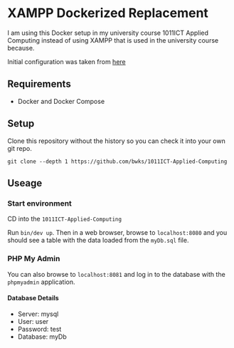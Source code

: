 # XAMPP Dockerized Replacement

I am using this Docker setup in my university course 1011ICT Applied Computing
instead of using XAMPP that is used in the university course because.

Initial configuration was taken from [here](https://gist.github.com/jcavat/2ed51c6371b9b488d6a940ba1049189b)

## Requirements

- Docker and Docker Compose

## Setup

Clone this repository without the history so you can 
check it into your own git repo.

```
git clone --depth 1 https://github.com/bwks/1011ICT-Applied-Computing
```

## Useage

### Start environment
CD into the `1011ICT-Applied-Computing`

Run `bin/dev up`. Then in a web browser, browse to `localhost:8080`
and you should see a table with the data loaded from the `myDb.sql` file.

### PHP My Admin

You can also browse to `localhost:8081` and log in to the database with the `phpmyadmin` application.

#### Database Details

- Server: mysql
- User: user
- Password: test
- Database: myDb
